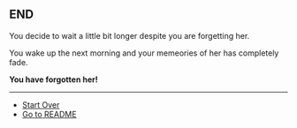 ## END

You decide to wait a little bit longer despite you are forgetting her.  
  
You wake up the next morning and your memeories of her has completely fade.  
  
**You have forgotten her!**

---
* [Start Over](../start/start.md)
* [Go to README](../README.md)